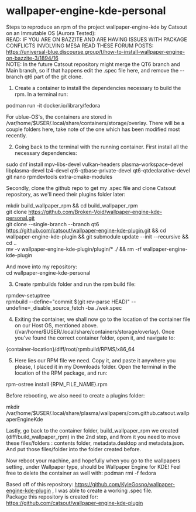 # wallpaper-engine-kde-personal
Steps to reproduce an rpm of the project wallpaper-engine-kde by Catsout on an Immutable OS (Aurora Tested): \
READ: IF YOU ARE ON BAZZITE AND ARE HAVING ISSUES WITH PACKAGE CONFLICTS INVOLVING MESA READ THESE FORUM POSTS: \
https://universal-blue.discourse.group/t/how-to-install-wallpaper-engine-on-bazzite-3/1894/16 \
NOTE: In the future Catsout repository might merge the QT6 branch and Main branch, so if that happens edit the .spec file here, and remove the --branch qt6 part of the git clone. 

1. Create a container to install the dependencies necessary to build the rpm. In a terminal run:
   
podman run -it docker.io/library/fedora

For ublue-OS's, the containers are stored in /var/home/$USER/.local/share/containers/storage/overlay. There will be a couple folders here, take note of the one which has been modified most recently.

2.  Going back to the terminal with the running container. First install all the necessary dependencies:
   
sudo dnf install mpv-libs-devel vulkan-headers plasma-workspace-devel libplasma-devel lz4-devel qt6-qtbase-private-devel qt6-qtdeclarative-devel git nano rpmdevtools extra-cmake-modules

Secondly, clone the github repo to get my .spec file and clone Catsout repository, as we'll need their plugins folder later:

mkdir build_wallpaper_rpm && cd build_wallpaper_rpm \
git clone https://github.com/Broken-Void/wallpaper-engine-kde-personal.git \
git clone --single-branch --branch qt6 https://github.com/catsout/wallpaper-engine-kde-plugin.git && cd wallpaper-engine-kde-plugin && git submodule update --init --recursive && cd .. \
mv -v  wallpaper-engine-kde-plugin/plugin/* ./ && rm -rf wallpaper-engine-kde-plugin

And move into my repository: \
cd wallpaper-engine-kde-personal 

3. Create rpmbuilds folder and run the rpm build file:

rpmdev-setuptree \
rpmbuild --define="commit $(git rev-parse HEAD)" --undefine=_disable_source_fetch -ba ./wek.spec 

4. Exiting the container, we shall now go to the location of the container file on our Host OS, mentioned above. (/var/home/$USER/.local/share/containers/storage/overlay). Once you've found the correct container folder, open it, and navigate to:

{container-location}/diff/root/rpmbuild/RPMS/x86_64 

5. Here lies our RPM file we need. Copy it, and paste it anywhere you please, I placed it in my Downloads folder. Open the terminal in the location of the RPM package, and run:

rpm-ostree install {RPM_FILE_NAME}.rpm

Before rebooting, we also need to create a plugins folder:

mkdir /var/home/$USER/.local/share/plasma/wallpapers/com.github.catsout.wallpaperEngineKde

Lastly, go back to the container folder, build_wallpaper_rpm we created (diff/build_wallpaper_rpm) in the 2nd step, and from it you need to move these files/folders : contents folder, metadata.desktop and metadata.json. And put those files/folder into the folder created before.

Now reboot your machine, and hopefully when you go to the wallpapers setting, under Wallpaper type, should be Wallpaper Engine for KDE! Feel free to delete the container as well with: podman rmi -f fedora

Based off of this repository: https://github.com/KyleGospo/wallpaper-engine-kde-plugin , I was able to create a working .spec file. \
Package this repository is created for: https://github.com/catsout/wallpaper-engine-kde-plugin


